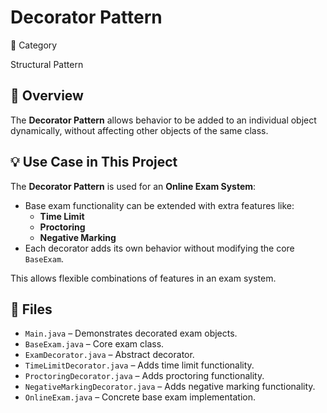 # Decorator Pattern

📌 Category

Structural Pattern

## 📖 Overview
The **Decorator Pattern** allows behavior to be added to an individual object dynamically, without affecting other objects of the same class.

## 💡 Use Case in This Project
The **Decorator Pattern** is used for an **Online Exam System**:
- Base exam functionality can be extended with extra features like:
  - **Time Limit**
  - **Proctoring**
  - **Negative Marking**  
- Each decorator adds its own behavior without modifying the core `BaseExam`.

This allows flexible combinations of features in an exam system.

## 📂 Files
- `Main.java` – Demonstrates decorated exam objects.
- `BaseExam.java` – Core exam class.
- `ExamDecorator.java` – Abstract decorator.
- `TimeLimitDecorator.java` – Adds time limit functionality.
- `ProctoringDecorator.java` – Adds proctoring functionality.
- `NegativeMarkingDecorator.java` – Adds negative marking functionality.
- `OnlineExam.java` – Concrete base exam implementation.
